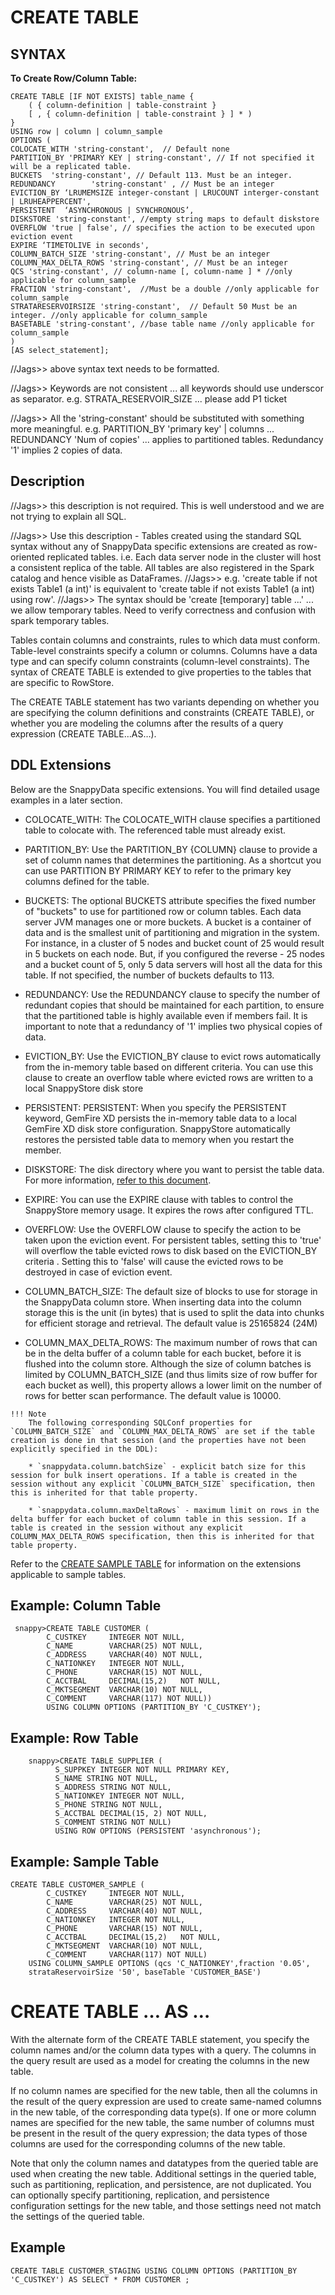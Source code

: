 # CREATE TABLE

## SYNTAX

**To Create Row/Column Table:**

```
CREATE TABLE [IF NOT EXISTS] table_name {
    ( { column-definition | table-constraint }
    [ , { column-definition | table-constraint } ] * )
}
USING row | column | column_sample
OPTIONS (
COLOCATE_WITH 'string-constant',  // Default none
PARTITION_BY 'PRIMARY KEY | string-constant', // If not specified it will be a replicated table.
BUCKETS  'string-constant', // Default 113. Must be an integer.
REDUNDANCY        'string-constant' , // Must be an integer
EVICTION_BY ‘LRUMEMSIZE integer-constant | LRUCOUNT interger-constant | LRUHEAPPERCENT',
PERSISTENT  ‘ASYNCHRONOUS | SYNCHRONOUS’,
DISKSTORE 'string-constant', //empty string maps to default diskstore
OVERFLOW 'true | false', // specifies the action to be executed upon eviction event
EXPIRE ‘TIMETOLIVE in seconds',
COLUMN_BATCH_SIZE 'string-constant', // Must be an integer
COLUMN_MAX_DELTA_ROWS 'string-constant', // Must be an integer
QCS 'string-constant', // column-name [, column-name ] * //only applicable for column_sample
FRACTION 'string-constant',  //Must be a double //only applicable for column_sample
STRATARESERVOIRSIZE 'string-constant',  // Default 50 Must be an integer. //only applicable for column_sample
BASETABLE 'string-constant', //base table name //only applicable for column_sample
)
[AS select_statement];
```
//Jags>> above syntax text needs to be formatted. 

//Jags>> Keywords are not consistent ... all keywords should use underscor as separator. e.g. STRATA_RESERVOIR_SIZE ... please add P1 ticket

//Jags>> All the 'string-constant' should be substituted with something more meaningful. e.g. PARTITION_BY 'primary key' | columns ... REDUNDANCY 'Num of copies'  ... applies to partitioned tables. Redundancy '1' implies 2 copies of data. 

## Description
//Jags>> this description is not required. This is well understood and we are not trying to explain all SQL. 

//Jags>> Use this description -  Tables created using the standard SQL syntax without any of SnappyData specific extensions are created as row-oriented replicated tables. i.e. Each data server node in the cluster will host a consistent replica of the table. All tables are also registered in the Spark catalog and hence visible as DataFrames. 
//Jags>> e.g. 'create table if not exists Table1 (a int)' is equivalent to 'create table if not exists Table1 (a int) using row'.
//Jags>> The syntax should be 'create [temporary] table ...' ... we allow temporary tables. Need to verify correctness and confusion with spark temporary tables. 

Tables contain columns and constraints, rules to which data must conform. Table-level constraints specify a column or columns. Columns have a data type and can specify column constraints (column-level constraints). The syntax of CREATE TABLE is extended to give properties to the tables that are specific to RowStore.

The CREATE TABLE statement has two variants depending on whether you are specifying the column definitions and constraints (CREATE TABLE), or whether you are modeling the columns after the results of a query expression (CREATE TABLE…AS…).

<a id="ddl"></a>
## DDL Extensions
Below are the SnappyData specific extensions. You will find detailed usage examples in a later section. 

   * COLOCATE_WITH: The COLOCATE_WITH clause specifies a partitioned table to colocate with. The referenced table must already exist. 

   * PARTITION_BY: Use the PARTITION_BY {COLUMN} clause to provide a set of column names that determines the partitioning. As a shortcut you can use PARTITION BY PRIMARY KEY to refer to the primary key columns defined for the table. 

   * BUCKETS: The optional BUCKETS attribute specifies the fixed number of "buckets" to use for partitioned row or column tables. Each data server JVM manages one or more buckets. A bucket is a container of data and is the smallest unit of partitioning and migration in the system. For instance, in a cluster of 5 nodes and bucket count of 25 would result in 5 buckets on each node. But, if you configured the reverse - 25 nodes and a bucket count of 5, only 5 data servers will host all the data for this table. If not specified, the number of buckets defaults to 113.

   * REDUNDANCY: Use the REDUNDANCY clause to specify the number of redundant copies that should be maintained for each partition, to ensure that the partitioned table is highly available even if members fail. It is important to note that a redundancy of '1' implies two physical copies of data. 

   * EVICTION_BY: Use the EVICTION_BY clause to evict rows automatically from the in-memory table based on different criteria. You can use this clause to create an overflow table where evicted rows are written to a local SnappyStore disk store

   * PERSISTENT:  PERSISTENT: When you specify the PERSISTENT keyword, GemFire XD persists the in-memory table data to a local GemFire XD disk store configuration. SnappyStore automatically restores the persisted table data to memory when you restart the member.

   * DISKSTORE: The disk directory where you want to persist the table data. For more information, [refer to this document](create-diskstore.md).

   * EXPIRE: You can use the EXPIRE clause with tables to control the SnappyStore memory usage. It expires the rows after configured TTL.

   * OVERFLOW: Use the OVERFLOW clause to specify the action to be taken upon the eviction event. For persistent tables, setting this to 'true' will overflow the table evicted rows to disk based on the EVICTION_BY criteria . Setting this to 'false' will cause the evicted rows to be destroyed in case of eviction event.

   * COLUMN_BATCH_SIZE: The default size of blocks to use for storage in the SnappyData column store. When inserting data into the column storage this is the unit (in bytes) that is used to split the data into chunks for efficient storage and retrieval. The default value is 25165824 (24M)

   * COLUMN_MAX_DELTA_ROWS: The maximum number of rows that can be in the delta buffer of a column table for each bucket, before it is flushed into the column store. Although the size of column batches is limited by COLUMN_BATCH_SIZE (and thus limits size of row buffer for each bucket as well), this property allows a lower limit on the number of rows for better scan performance. The default value is 10000. 

	!!! Note
		The following corresponding SQLConf properties for `COLUMN_BATCH_SIZE` and `COLUMN_MAX_DELTA_ROWS` are set if the table creation is done in that session (and the properties have not been explicitly specified in the DDL): 

		* `snappydata.column.batchSize` - explicit batch size for this session for bulk insert operations. If a table is created in the session without any explicit `COLUMN_BATCH_SIZE` specification, then this is inherited for that table property. 

		* `snappydata.column.maxDeltaRows` - maximum limit on rows in the delta buffer for each bucket of column table in this session. If a table is created in the session without any explicit COLUMN_MAX_DELTA_ROWS specification, then this is inherited for that table property.

Refer to the [CREATE SAMPLE TABLE](create-sample-table.md) for information on the extensions applicable to sample tables.

## Example: Column Table
```
 snappy>CREATE TABLE CUSTOMER ( 
        C_CUSTKEY     INTEGER NOT NULL,
        C_NAME        VARCHAR(25) NOT NULL,
        C_ADDRESS     VARCHAR(40) NOT NULL,
        C_NATIONKEY   INTEGER NOT NULL,
        C_PHONE       VARCHAR(15) NOT NULL,
        C_ACCTBAL     DECIMAL(15,2)   NOT NULL,
        C_MKTSEGMENT  VARCHAR(10) NOT NULL,
        C_COMMENT     VARCHAR(117) NOT NULL))
        USING COLUMN OPTIONS (PARTITION_BY 'C_CUSTKEY');
```

## Example: Row Table
```
	snappy>CREATE TABLE SUPPLIER ( 
          S_SUPPKEY INTEGER NOT NULL PRIMARY KEY, 
          S_NAME STRING NOT NULL, 
          S_ADDRESS STRING NOT NULL, 
          S_NATIONKEY INTEGER NOT NULL, 
          S_PHONE STRING NOT NULL, 
          S_ACCTBAL DECIMAL(15, 2) NOT NULL,
          S_COMMENT STRING NOT NULL)
          USING ROW OPTIONS (PERSISTENT 'asynchronous');
```

## Example: Sample Table
```
CREATE TABLE CUSTOMER_SAMPLE ( 
        C_CUSTKEY     INTEGER NOT NULL,
        C_NAME        VARCHAR(25) NOT NULL,
        C_ADDRESS     VARCHAR(40) NOT NULL,
        C_NATIONKEY   INTEGER NOT NULL,
        C_PHONE       VARCHAR(15) NOT NULL,
        C_ACCTBAL     DECIMAL(15,2)   NOT NULL,
        C_MKTSEGMENT  VARCHAR(10) NOT NULL,
        C_COMMENT     VARCHAR(117) NOT NULL)
    USING COLUMN_SAMPLE OPTIONS (qcs 'C_NATIONKEY',fraction '0.05', 
    strataReservoirSize '50', baseTable 'CUSTOMER_BASE')
```

# CREATE TABLE … AS …
With the alternate form of the CREATE TABLE statement, you specify the column names and/or the column data types with a query. The columns in the query result are used as a model for creating the columns in the new table.

If no column names are specified for the new table, then all the columns in the result of the query expression are used to create same-named columns in the new table, of the corresponding data type(s). If one or more column names are specified for the new table, the same number of columns must be present in the result of the query expression; the data types of those columns are used for the corresponding columns of the new table.

Note that only the column names and datatypes from the queried table are used when creating the new table. Additional settings in the queried table, such as partitioning, replication, and persistence, are not duplicated. You can optionally specify partitioning, replication, and persistence configuration settings for the new table, and those settings need not match the settings of the queried table.

## Example

```
CREATE TABLE CUSTOMER_STAGING USING COLUMN OPTIONS (PARTITION_BY 'C_CUSTKEY') AS SELECT * FROM CUSTOMER ;
```
